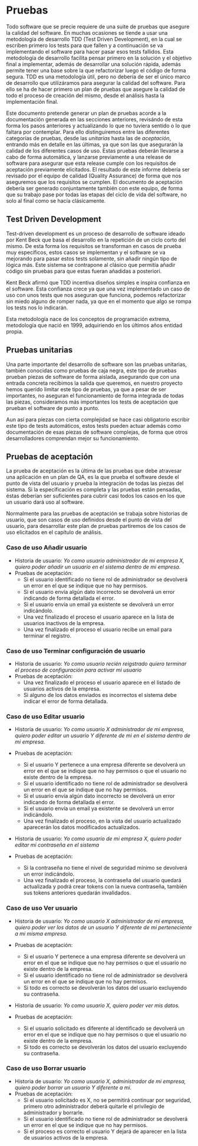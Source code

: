 # Pruebas

Todo software que se precie requiere de una suite de pruebas que asegure la calidad del software. En muchas ocasiones se tiende a usar una metodología de desarrollo TDD (Test Driven Development), en la cual se escriben primero los tests para que fallen y a continuación se va implementando el software para hacer pasar esos tests fallidos. Esta metodología de desarrollo facilita pensar primero en la solución y el objetivo final a implementar, además de desarrollar una solución rápida, además permite tener una base sobre la que refactorizar luego el código de forma segura. TDD es una metodología útil, pero no debería de ser el único marco de desarrollo que utilizáramos para asegurar la calidad del software. Para ello se ha de hacer primero un plan de pruebas que asegure la calidad de todo el proceso de creación del mismo, desde el análisis hasta la implementación final.

Este documento pretende generar un plan de pruebas acorde a la documentación generada en las secciones anteriores, revisándo de esta forma los pasos anteriores y actualizando lo que no tuviera sentido o lo que faltara por contemplar. Para ello distinguiremos entre las diferentes categorías de pruebas, desde las *unitarias* hasta las de *aceptación*, entrando más en detalle en las últimas, ya que son las que asegurarán la calidad de los diferentes casos de uso. Estas pruebas deberán llevarse a cabo de forma automática, y lanzarse previamente a una release de software para asegurar que esta release cumple con los requisitos de aceptación previamente elicitados. El resultado de este informe debería ser revisado por el equipo de calidad (Quality Assurance) de forma que nos aseguremos que los requisitos se cumplen. El documento de aceptación debería ser generado conjuntamente también con este equipo, de forma que su trabajo pase por todas las etapas del ciclo de vida del software, no solo al final como se hacía clásicamente.

## Test Driven Development

Test-driven development es un proceso de desarrollo de software ideado por Kent Beck que basa el desarrollo en la repetición de un ciclo corto del mismo. De esta forma los requisitos se transforman en casos de prueba muy específicos, estos casos se implementan y el software se va mejorando para pasar estos tests solamente, sin añadir ningún tipo de lógica más. Este sistema se contrapone al clásico que permitía añadir código sin pruebas para que estas fueran añadidas a posteriori.

Kent Beck afirmó que TDD incentiva diseños simples e inspira confianza en el software. Esta confianza crece ya que una vez implementado un caso de uso con unos tests que nos aseguran que funciona, podemos refactorizar sin miedo alguno de romper nada, ya que en el momento que algo se rompa los tests nos lo indicarán.

Esta metodología nace de los conceptos de programación extrema, metodología que nació en 1999, adquiriendo en los últimos años entidad propia.

## Pruebas unitarias

Una parte importante del desarrollo de software son las pruebas unitarias, también conocidas como pruebas de caja negra, este tipo de pruebas prueban piezas de software de forma aislada, asegurando que con una entrada concreta recibimos la salida que queremos, en nuestro proyecto hemos querido limitar este tipo de pruebas, ya que a pesar de ser importantes, no aseguran el funcionamiento de forma integrada de todas las piezas, consideramos más importantes los tests de aceptación que prueban el software de punto a punto.

Aun así para piezas con cierta complejidad se hace casi obligatorio escribir este tipo de tests automáticos, estos tests pueden actuar además como documentación de esas piezas de software complejas, de forma que otros desarrolladores comprendan mejor su funcionamiento.

## Pruebas de aceptación

La prueba de aceptación es la última de las pruebas que debe atravesar una aplicación en un plan de QA, es la que prueba el software desde el punto de vista del usuario y prueba la integración de todas las piezas del sistema. Si la especificación es completa y las pruebas están pensadas, éstas deberían ser suficientes para cubrir casi todos los casos en los que un usuario dará uso al software.

Normalmente para las pruebas de aceptación se trabaja sobre historias de usuario, que son casos de uso definidos desde el punto de vista del usuario, para desarrollar este plan de pruebas partiremos de los casos de uso elicitados en el capítulo de análisis.

### Caso de uso Añadir usuario

* Historia de usuario: *Yo como usuario administrador de mi empresa X, quiero poder añadir un usuario en el sistema dentro de mi empresa.*
* Pruebas de aceptación:
    * Si el usuario identificado no tiene rol de administrador se devolverá un error en el que se indique que no hay permisos.
    * Si el usuario envía algún dato incorrecto se devolverá un error indicando de forma detallada el error.
    * Si el usuario envía un email ya existente se devolverá un error indicándolo.
    * Una vez finalizado el proceso el usuario aparece en la lista de usuarios inactivos de la empresa.
    * Una vez finalizado el proceso el usuario recibe un email para terminar el registro.

### Caso de uso Terminar configuración de usuario

* Historia de usuario: *Yo como usuario recién reigstrado quiero terminar el proceso de configuración para activar mi usuario*
* Pruebas de aceptación:
    * Una vez finalizado el proceso el usuario aparece en el listado de usuarios activos de la empresa.
    * Si alguno de los datos enviados es incorrectos el sistema debe indicar el error de forma detallada.

### Caso de uso Editar usuario

* Historia de usuario: *Yo como usuario X administrador de mi empresa, quiero poder editar un usuario Y diferente de mi en el sistema dentro de mi empresa.*
* Pruebas de aceptación:
    * Si el usuario Y pertenece a una empresa diferente se devolverá un error en el que se indique que no hay permisos o que el usuario no existe dentro de la empresa.
    * Si el usuario identificado no tiene rol de administrador se devolverá un error en el que se indique que no hay permisos.
    * Si el usuario envía algún dato incorrecto se devolverá un error indicando de forma detallada el error.
    * Si el usuario envía un email ya existente se devolverá un error indicándolo.
    * Una vez finalizado el proceso, en la vista del usuario actualizado aparecerán los datos modificados actualizados.

* Historia de usuario: *Yo como usuario de mi empresa X, quiero poder editar mi contraseña en el sistema*
* Pruebas de aceptación:
    * Si la contraseña no tiene el nivel de seguridad mínimo se devolverá un error indicándolo.
    * Una vez finalizado el proceso, la contraseña del usuario quedará actualizada y podrá crear tokens con la nueva contraseña, también sus tokens anteriores quedarán invalidados.

### Caso de uso Ver usuario

* Historia de usuario: *Yo como usuario X administrador de mi empresa, quiero poder ver los datos de un usuario Y diferente de mi perteneciente a mi misma empresa.*
* Pruebas de aceptación:
    * Si el usuario Y pertenece a una empresa diferente se devolverá un error en el que se indique que no hay permisos o que el usuario no existe dentro de la empresa.
    * Si el usuario identificado no tiene rol de administrador se devolverá un error en el que se indique que no hay permisos.
    * Si todo es correcto se devolverán los datos del usuario excluyendo su contraseña.

* Historia de usuario: *Yo como usuario X, quiero poder ver mis datos.*
* Pruebas de aceptación:
    * Si el usuario solicitado es diferente al identificado se devolverá un error en el que se indique que no hay permisos o que el usuario no existe dentro de la empresa.
    * Si todo es correcto se devolverán los datos del usuario excluyendo su contraseña.


### Caso de uso Borrar usuario

* Historia de usuario: *Yo como usuario X, administrador de mi empresa, quiero poder borrar un usuario Y diferente a mi.*
* Pruebas de aceptación:
    * Si el usuario solicitado es X, no se permitirá continuar por seguridad, primero otro administrador deberá quitarle el privilegio de administrador y borrarle.
    * Si el usuario identificado no tiene rol de administrador se devolverá un error en el que se indique que no hay permisos.
    * Si el proceso es correcto el usuario Y dejará de aparecer en la lista de usuarios activos de la empresa.
